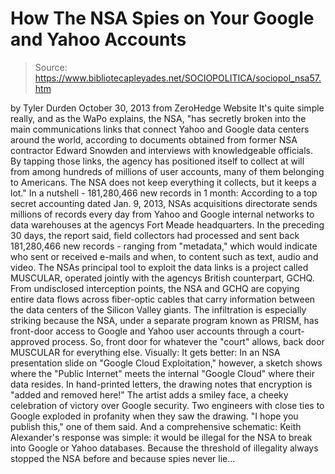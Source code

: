 # How The NSA Spies on Your Google and Yahoo Accounts

> Source: https://www.bibliotecapleyades.net/SOCIOPOLITICA/sociopol_nsa57.htm

by Tyler Durden
October 30, 2013
from
ZeroHedge Website
It's quite simple really, and as the WaPo
explains, the NSA,
"has secretly broken into the main
communications links that connect Yahoo and Google data centers around
the world, according to documents obtained from former
NSA contractor
Edward Snowden and interviews with knowledgeable
officials.
By tapping those links, the agency has
positioned itself to collect at will from among hundreds of millions of
user accounts, many of them belonging to Americans.
The NSA does not keep everything it
collects, but it keeps a lot."
In a nutshell - 181,280,466 new records in 1
month:
According to a top secret accounting dated
Jan. 9, 2013, NSAs acquisitions directorate sends millions of records
every day from Yahoo and Google internal networks to data warehouses at
the agencys Fort Meade headquarters.
In the preceding 30 days, the report said,
field collectors had processed and sent back 181,280,466 new records -
ranging from "metadata," which would indicate who sent or received
e-mails and when, to content such as text, audio and video.
The NSAs principal tool to exploit the data links is a project called
MUSCULAR, operated jointly with the agencys British counterpart, GCHQ.
From undisclosed interception points, the
NSA and GCHQ are copying entire data flows across fiber-optic cables
that carry information between the data centers of the Silicon Valley
giants.
The infiltration is especially striking because the NSA, under a
separate program known as PRISM, has front-door access to Google and
Yahoo user accounts through a court-approved process.
So, front door for whatever the "court" allows,
back door MUSCULAR for everything else.
Visually:
It gets better:
In an NSA presentation slide on "Google
Cloud Exploitation," however, a sketch shows where the "Public Internet"
meets the internal "Google
Cloud" where their data resides. In hand-printed letters, the drawing
notes that encryption is "added and removed here!"
The artist adds a smiley face, a cheeky
celebration of victory over Google security. Two engineers with close
ties to Google exploded in profanity when they saw the drawing.
"I hope you publish this," one of them
said.
And a comprehensive schematic:
Keith Alexander's response was simple:
it would be illegal for the NSA to
break into Google or Yahoo databases.
Because the threshold of illegality always
stopped the NSA before and because spies never lie...
